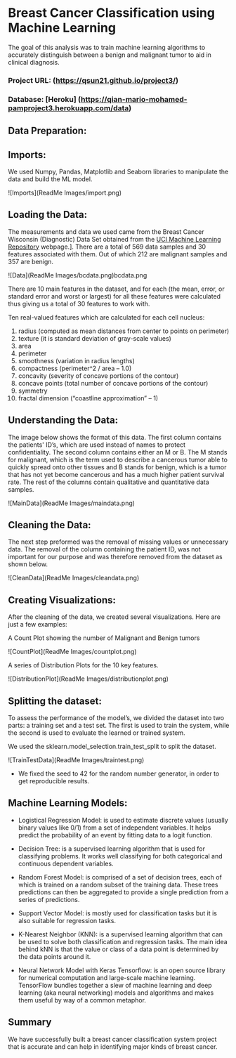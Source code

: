 # Breast Cancer Classification using Machine Learning

The goal of this analysis was to train machine learning algorithms to accurately distinguish between a benign and malignant tumor to aid in clinical diagnosis.

### Project URL: (https://qsun21.github.io/project3/) 

### Database: [Heroku] (https://qian-mario-mohamed-pamproject3.herokuapp.com/data)

## Data Preparation:

## Imports:

We used Numpy, Pandas, Matplotlib and Seaborn libraries to manipulate the data and build the ML model.

![Imports](ReadMe Images/import.png)

## Loading the Data:

The measurements and data we used came from the Breast Cancer Wisconsin (Diagnostic) Data Set obtained from the [UCI Machine Learning Repository](https://archive.ics.uci.edu/ml/datasets/Breast+Cancer+Wisconsin+(Diagnostic)) webpage.]. There are a total of 569 data samples and 30 features associated with them. Out of which 212 are malignant samples and 357 are benign.

![Data](ReadMe Images/bcdata.png)bcdata.png


There are 10 main features in the dataset, and for each (the mean, error, or standard error and worst or largest) for all these features were calculated thus giving us a total of 30 features to work with.


Ten real-valued features which are calculated for each cell nucleus:
1.	radius (computed as mean distances from center to points on perimeter)
2.	texture (it is standard deviation of gray-scale values)
3.	area
4.	perimeter
5.	smoothness (variation in radius lengths)
6.	compactness (perimeter^2 / area – 1.0)
7.	concavity (severity of concave portions of the contour)
8.	concave points (total number of concave portions of the contour)
9.	symmetry
10.	fractal dimension (“coastline approximation” – 1)

## Understanding the Data:

The image below shows the format of this data. The first column contains the patients' ID’s, which are used instead of names to protect confidentiality. The second column contains either an M or B. The M stands for malignant, which is the term used to describe a cancerous tumor able to quickly spread onto other tissues and B stands for benign, which is a tumor that has not yet become cancerous and has a much higher patient survival rate. The rest of the columns contain qualitative and quantitative data samples.

![MainData](ReadMe Images/maindata.png)

## Cleaning the Data:

The next step preformed was the removal of missing values or unnecessary data. The removal of the column containing the patient ID, was not important for our purpose and was therefore removed from the dataset as shown below.

![CleanData](ReadMe Images/cleandata.png)

## Creating Visualizations:

After the cleaning of the data, we created several visualizations. Here are just a few examples:

A Count Plot showing the number of Malignant and Benign tumors

![CountPlot](ReadMe Images/countplot.png)

A series of Distribution Plots for the 10 key features.

![DistributionPlot](ReadMe Images/distributionplot.png)

## Splitting the dataset:

To assess the performance of the model’s, we divided the dataset into two parts: a training set and a test set. The first is used to train the system, while the second is used to evaluate the learned or trained system. 

We used the sklearn.model_selection.train_test_split to split the dataset.

![TrainTestData](ReadMe Images/traintest.png)

* We fixed the seed to 42 for the random number generator, in order to get reproducible results.

## Machine Learning Models:

* Logistical Regression Model: is used to estimate discrete values (usually binary values like 0/1) from a set of independent variables. It helps predict the probability of an event by fitting data to a logit function.

* Decision Tree:  is a supervised learning algorithm that is used for classifying problems. It works well classifying for both categorical and continuous dependent variables.

* Random Forest Model: is comprised of a set of decision trees, each of which is trained on a random subset of the training data. These trees predictions can then be aggregated to provide a single prediction from a series of predictions.

* Support Vector Model: is mostly used for classification tasks but it is also suitable for regression tasks.

* K-Nearest Neighbor (KNN): is a supervised learning algorithm that can be used to solve both classification and regression tasks. The main idea behind kNN is that the value or class of a data point is determined by the data points around it.

* Neural Network Model with Keras Tensorflow: is an open source library for numerical computation and large-scale machine learning. TensorFlow bundles together a slew of machine learning and deep learning (aka neural networking) models and algorithms and makes them useful by way of a common metaphor.

## Summary
We have successfully built a breast cancer classification system project that is accurate and can help in identifying major kinds of breast cancer.







